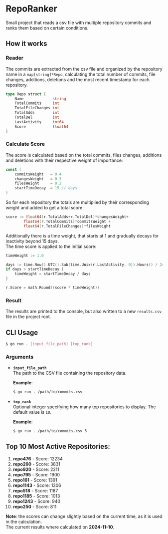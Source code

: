 # RepoRanker

Small project that reads a csv file with multiple repository commits and ranks them based on certain conditions.

## How it works

### Reader
The commits are extracted from the csv file and organized by the repository name in a `map[string]*Repo`, calculating the total number of commits, file changes, additions, deletions and the most recent timestamp for each repository.

``` Go
type Repo struct {
	Name             string
	TotalCommits     int
	TotalFileChanges int
	TotalAdds        int
	TotalDel         int
	LastActivity     int64
	Score            float64
}
```

### Calculate Score
The score is calculated based on the total commits, files changes, additions and deletions with their respective weight of importance:

```Go
const (
	commitsWeight   = 0.4
	changesWeight   = 0.3
	filesWeight     = 0.2
	startTimeDecay  = 15 // days
)
```
So for each repository the totals are multiplied by their corresponding weight and added to get a total score:
```Go
score := float64(r.TotalAdds+r.TotalDel)*changesWeight+
		float64(r.TotalCommits)*commitsWeight +
		float64(r.TotalFileChanges)*filesWeight
```
Additionally there is a time weight, that starts at 1 and gradually decays for inactivity beyond 15 days.  
The time score is applied to the initial score:

```Go
timeWeight := 1.0

days := time.Now().UTC().Sub(time.Unix(r.LastActivity, 0)).Hours() / 24
if days > startTimeDecay {
    timeWeight = startTimeDecay / days
}

r.Score = math.Round((score * timeWeight))
```

### Result
The results are printed to the console, but also written to a new `results.csv` file in the project root.

## CLI Usage

```bash
$ go run . [input_file_path] [top_rank]
```
### Arguments

- **`input_file_path`**  
  The path to the CSV file containing the repository data.
  
  **Example**:  
  ```bash
  $ go run . /path/to/commits.csv
  ```

- **`top_rank`**  
  Optional integer specifying how many top repositories to display.
  The default value is `10`.
  
  **Example**:  
  ```bash
  $ go run . /path/to/commits.csv 5
  ```

## Top 10 Most Active Repositories:

1. **repo476** - Score: 12234
2. **repo260** - Score: 3831
3. **repo920** - Score: 2211
4. **repo795** - Score: 1900
5. **repo161** - Score: 1391
6. **repo1143** - Score: 1306
7. **repo518** - Score: 1187
8. **repo1185** - Score: 1013
9. **repo1243** - Score: 940
10. **repo250** - Score: 811


**Note**: the scores can change slightly based on the current time, as it is used in the calculation.  
The current results where calculated on **2024-11-10**.